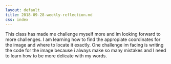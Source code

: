 ```yaml
---
layout: default
title: 2018-09-28-weekly-reflection.md
css: index
---
```


This class has made me challenge myself more and im looking forward to more challenges. I am learning how to find the appropiate coordinates for the image and where to locate it exactly. One challenge im facing is writing the code for the image because i always make so many mistakes and I need to learn how to be more delicate with my words.
